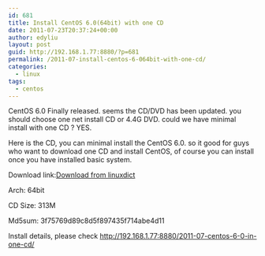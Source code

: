 ```yaml
---
id: 681
title: Install CentOS 6.0(64bit) with one CD
date: 2011-07-23T20:37:24+00:00
author: edyliu
layout: post
guid: http://192.168.1.77:8880/?p=681
permalink: /2011-07-install-centos-6-064bit-with-one-cd/
categories:
  - linux
tags:
  - centos
---
```

CentOS 6.0 Finally released. seems the CD/DVD has been updated. you should choose one net install CD or 4.4G DVD. could we have minimal install with one CD ? YES.

Here is the CD, you can minimal install the CentOS 6.0. so it good for guys who want to download one CD and install CentOS, of course you can install once you have installed basic system.

Download link:[Download from linuxdict](http://dl.linuxdict.com/os/CentOS6_x86_64.iso)
  
Arch: 64bit
  
CD Size: 313M
  
Md5sum: 3f75769d89c8d5f897435f714abe4d11

Install details, please check <http://192.168.1.77:8880/2011-07-centos-6-0-in-one-cd/>
